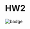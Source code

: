 # HW2

![badge](https://img.shields.io/endpoint?url=https://gist.githubusercontent.com/nazmul-md/22e5aebe393b1972403ff8ac34ba415d/raw/test.json)
